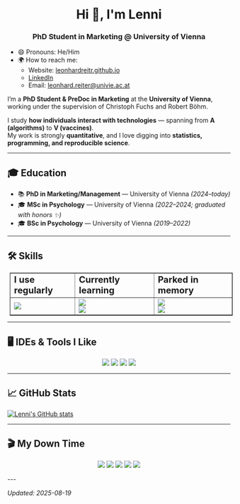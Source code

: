 <!-- README.md is generated from README.Rmd. Please edit that file -->
<h1 align="center">Hi 👋, I'm Lenni</h1>
<h3 align="center">PhD Student in Marketing @ University of Vienna</h3>

- 😄 Pronouns: He/Him  
- 🌍 How to reach me:  
  - Website: [leonhardreitr.github.io](https://leonhardreitr.github.io)  
  - [LinkedIn](https://www.linkedin.com/in/leonhard-reiter-a93470229/)  
  - Email: [leonhard.reiter@univie.ac.at](mailto:leonhard.reiter@univie.ac.at)  

I’m a **PhD Student & PreDoc in Marketing** at the **University of Vienna**, working under the supervision of Christoph Fuchs and Robert Böhm.  

I study **how individuals interact with technologies** — spanning from **A (algorithms)** to **V (vaccines)**.  
My work is strongly **quantitative**, and I love digging into **statistics, programming, and reproducible science**.  

---

## 🎓 Education  

- 📚 **PhD in Marketing/Management** — University of Vienna *(2024–today)*  
- 🎓 **MSc in Psychology** — University of Vienna *(2022–2024; graduated with honors ✨)*  
- 🎓 **BSc in Psychology** — University of Vienna *(2019–2022)*  

---

## 🛠 Skills  
<table border="1px solid black" style="margin: 5px">
<tr>
<td>
<b style="font-size:20px">I use regularly</b>
</td>
<td>
<b style="font-size:20px">Currently learning</b>
</td>
<td>
<b style="font-size:20px">Parked in memory</b>
</td>
</tr>
<tr>
<td>
<img src="https://skillicons.dev/icons?i=python,r,git,github,latex,vscode&perline=4" />
</td>
<td>
<img src="https://skillicons.dev/icons?i=js,docker,regex&perline=3" /> <br>
<img src="https://img.shields.io/badge/ML-NLP-blue?style=for-the-badge" />
</td>
<td>
<img src="https://img.shields.io/badge/SPSS-002C77?style=for-the-badge&logo=ibm&logoColor=white" /><br>
<img src="https://img.shields.io/badge/Stata-1C7CD6?style=for-the-badge&logo=stata&logoColor=white" />
</td>
</tr>
</table>

---

## 🖥 IDEs & Tools I Like  

<p align="center">
<img src="https://img.shields.io/badge/VS_Code-0078D4?style=for-the-badge&logo=visual%20studio%20code&logoColor=white" />
<img src="https://img.shields.io/badge/RStudio-75AADB?style=for-the-badge&logo=RStudio&logoColor=white" />
<img src="https://img.shields.io/badge/Quarto-FFCC00?style=for-the-badge&logo=markdown&logoColor=black" />
<img src="https://img.shields.io/badge/Obsidian-7C3AED?style=for-the-badge&logo=obsidian&logoColor=white" />
</p>

---

## 📈 GitHub Stats  

[![Lenni's GitHub stats](https://github-readme-stats.vercel.app/api?username=leonhardreitr&show_icons=true&theme=transparent)](https://github.com/anuraghazra/github-readme-stats)

---

## 🎬 My Down Time  

<p align="center">
<img src="https://img.shields.io/badge/Netflix-E50914?style=for-the-badge&logo=netflix&logoColor=white" />
<img src="https://img.shields.io/badge/Spotify-1ED760?&style=for-the-badge&logo=spotify&logoColor=white" />
<img src="https://img.shields.io/badge/Steam-000000?style=for-the-badge&logo=steam&logoColor=white" />
<img src="https://img.shields.io/badge/Books-795548?style=for-the-badge&logo=bookstack&logoColor=white" />
<img src="https://img.shields.io/badge/Cats-FF69B4?style=for-the-badge&logo=github-sponsors&logoColor=white" />
</p>
---

*Updated: 2025-08-19*  

